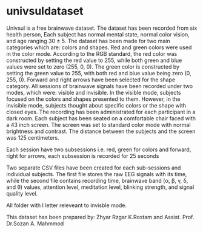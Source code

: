 # univsuldataset
Univsul is a free brainwave dataset.
The dataset has been recorded from six health person,
Each subject has normal mental state, normal color vision, and age ranging 30 ± 5.
The dataset has been made for two main categories which are: colors and
shapes. Red and green colors were used in the color mode. According to
the RGB standard, the red color was constructed by setting the red value to
255, while both green and blue values were set to zero (255, 0, 0). The green
color is constructed by setting the green value to 255, with both red and blue
value being zero (0, 255, 0). Forward and right arrows have been selected
for the shape category.
All sessions of brainwave signals have been recorded
under two modes, which were: visible and invisible. In the visible mode,
subjects focused on the colors and shapes presented to them. However, in
the invisible mode, subjects thought about specific colors or the shape with
closed eyes.
The recording has been administrated for each participant in a dark room. Each subject has been seated on a comfortable chair
faced with a 43 inch screen. The screen was set to standard color mode with normal brightness and contrast. The distance between the subjects and the screen was 125 centimeters.

Each session have two subsessions i.e. red, green for colors and forward, right for arrows, each subsession is recorded for 25 seconds

Two separate CSV files have been created for each sub-sessions and individual subjects. The first file stores the raw EEG signals with its time, while the second file contains recording time, brainwave band (α, β, γ, δ, and θ)
values, attention level, meditation level, blinking strength, and signal quality level.

All folder with I letter releveant to invisble mode.

This dataset has been prepared by:
Zhyar Rzgar K.Rostam and 
Assist. Prof. Dr.Sozan A. Mahmmod
